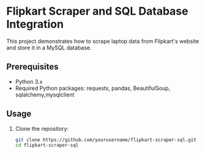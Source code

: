 # Flipkart Scraper and SQL Database Integration

This project demonstrates how to scrape laptop data from Flipkart's website and store it in a MySQL database.

## Prerequisites

- Python 3.x
- Required Python packages: requests, pandas, BeautifulSoup, sqlalchemy,mysqlclient

## Usage

1. Clone the repository:

   ```sh
   git clone https://github.com/yourusername/flipkart-scraper-sql.git
   cd flipkart-scraper-sql

   
